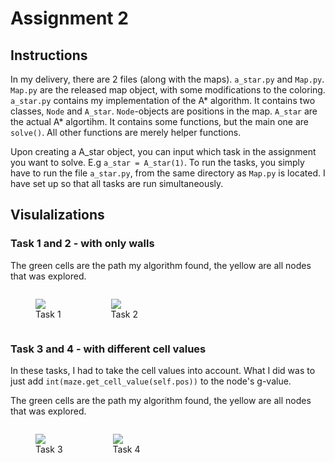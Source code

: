 # Assignment 2

## Instructions

In my delivery, there are 2 files (along with the maps). `a_star.py` and `Map.py`. `Map.py` are the released map object, with some modifications to the coloring. `a_star.py` contains my implementation of the A* algorithm. It contains two classes, `Node` and `A_star`. `Node`-objects are positions in the map. `A_star` are the actual A* algortihm. It contains some functions, but the main one are `solve()`. All other functions are merely helper functions.

Upon creating a A_star object, you can input which task in the assignment you want to solve. E.g `a_star = A_star(1)`. To run the tasks, you simply have to run the file `a_star.py`, from the same directory as `Map.py` is located. I have set up so that all tasks are run simultaneously.

## Visulalizations

### Task 1 and 2 - with only walls

The green cells are the path my algorithm found, the yellow are all nodes that was explored.

<div style="display:flex; page-break-after: always"><figure><img src="task_1.png">
<figcaption>Task 1</figcaption></figure><figure><img src="task_2.png">
<figcaption>Task 2</figcaption></figure>
</div>

### Task 3 and 4 - with different cell values

In these tasks, I had to take the cell values into account. What I did was to just add `int(maze.get_cell_value(self.pos))` to the node's g-value.

The green cells are the path my algorithm found, the yellow are all nodes that was explored.

<div style="display:flex;"><figure><img src="task_3.png">
<figcaption>Task 3</figcaption></figure><figure><img src="task_4.png">
<figcaption>Task 4</figcaption></figure>
</div>
